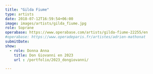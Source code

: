 ```yaml
---
title: "Gilda Fiume"
type: artists
date: 2018-07-12T16:59:54+06:00
image: images/artists/gilda_fiume.jpg
role: Soprane
operabase: https://www.operabase.com/artists/gilda-fiume-22255/en
#operabase: https://www.operadeparis.fr/artistes/adrien-mathonat
submitDate: 
show:
  - role: Donna Anna
    title: Don Giovanni en 2023
    url : /portfolio/2023_dongiovanni/

---
```


